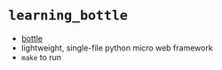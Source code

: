 # `learning_bottle`

* [bottle](https://github.com/bottlepy/bottle)
* lightweight, single-file python micro web framework 
* `make` to run